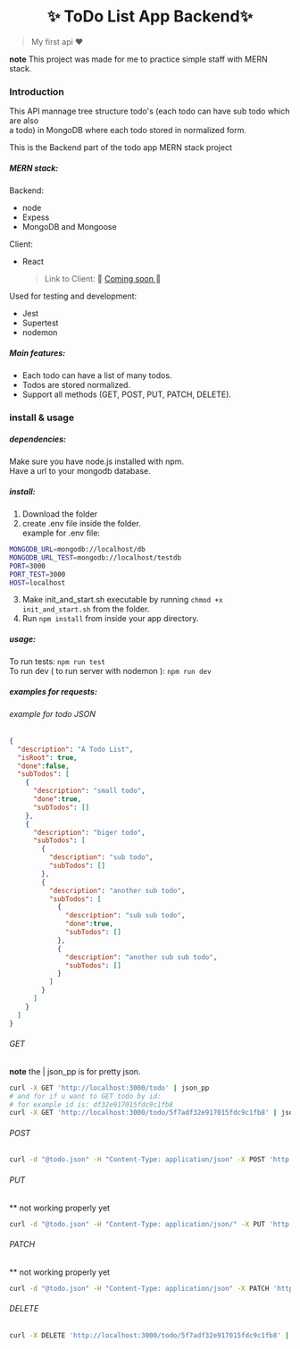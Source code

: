 <h1 align="center"> ✨ ToDo List App Backend✨ </h1>

> My first api ❤️

**note** This project was made for me to practice simple staff with MERN stack.

### Introduction

This API mannage tree structure todo's (each todo can have sub todo which are also  
a todo) in MongoDB where each todo stored in normalized form.

This is the Backend part of the todo app MERN stack project

##### MERN stack:

Backend:

- node
- Expess
- MongoDB and Mongoose

Client:

- React
  > Link to Client: 🙂 [Coming soon ]()🙂

Used for testing and development:

- Jest
- Supertest
- nodemon

##### Main features:

- Each todo can have a list of many todos.
- Todos are stored normalized.
- Support all methods (GET, POST, PUT, PATCH, DELETE).

### install & usage

##### dependencies:

Make sure you have node.js installed with npm.  
Have a url to your mongodb database.

##### install:

1.  Download the folder
2.  create .env file inside the folder.  
    example for .env file:

```bash
MONGODB_URL=mongodb://localhost/db
MONGODB_URL_TEST=mongodb://localhost/testdb
PORT=3000
PORT_TEST=3000
HOST=localhost
```

3. Make init_and_start.sh executable by running `chmod +x init_and_start.sh` from the folder.
4. Run `npm install` from inside your app directory.

##### usage:

To run tests: `npm run test`  
To run dev ( to run server with nodemon ): `npm run dev`

##### examples for requests:

###### example for todo JSON

```json
{
  "description": "A Todo List",
  "isRoot": true,
  "done":false,
  "subTodos": [
    {
      "description": "small todo",
      "done":true,
      "subTodos": []
    },
    {
      "description": "biger todo",
      "subTodos": [
        {
          "description": "sub todo",
          "subTodos": []
        },
        {
          "description": "another sub todo",
          "subTodos": [
            {
              "description": "sub sub todo",
              "done":true,
              "subTodos": []
            },
            {
              "description": "another sub sub todo",
              "subTodos": []
            }
          ]
        }
      ]
    }
  ]
}
```

###### GET
**note** the | json_pp is for pretty json.
```sh
curl -X GET 'http://localhost:3000/todo' | json_pp
# and for if u want to GET todo by id: 
# for example id is: df32e917015fdc9c1fb8
curl -X GET 'http://localhost:3000/todo/5f7adf32e917015fdc9c1fb8' | json_pp
```

###### POST

```sh
curl -d "@todo.json" -H "Content-Type: application/json" -X POST 'http://localhost:3000/todo' | json_pp
```

###### PUT
** not working properly yet
```sh 
curl -d "@todo.json" -H "Content-Type: application/json/" -X PUT 'http://localhost:3000/todo/5f7adf32e917015fdc9c1fb8' | json_pp
```

###### PATCH
** not working properly yet
```sh
curl -d "@todo.json" -H "Content-Type: application/json" -X PATCH 'http://localhost:3000/todo/5f7adf32e917015fdc9c1fb8' | json_pp
```

###### DELETE

```sh
curl -X DELETE 'http://localhost:3000/todo/5f7adf32e917015fdc9c1fb8' | json_pp
```
